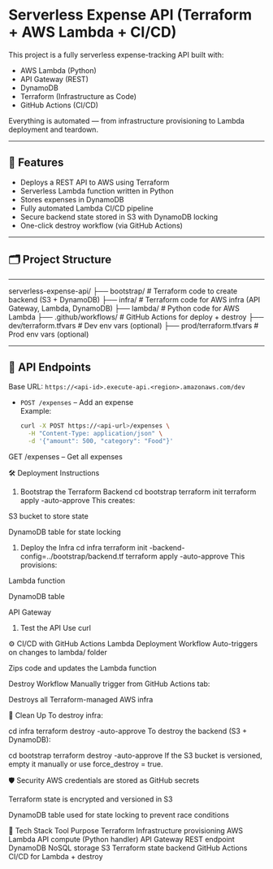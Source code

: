 # Serverless Expense API (Terraform + AWS Lambda + CI/CD)

This project is a fully serverless expense-tracking API built with:

- AWS Lambda (Python)
- API Gateway (REST)
- DynamoDB
- Terraform (Infrastructure as Code)
- GitHub Actions (CI/CD)

Everything is automated — from infrastructure provisioning to Lambda deployment and teardown.

---

## 🔧 Features

- Deploys a REST API to AWS using Terraform
- Serverless Lambda function written in Python
- Stores expenses in DynamoDB
- Fully automated Lambda CI/CD pipeline
- Secure backend state stored in S3 with DynamoDB locking
- One-click destroy workflow (via GitHub Actions)

---

## 🗂️ Project Structure

---

serverless-expense-api/
├── bootstrap/ # Terraform code to create backend (S3 + DynamoDB)
├── infra/ # Terraform code for AWS infra (API Gateway, Lambda, DynamoDB)
├── lambda/ # Python code for AWS Lambda
├── .github/workflows/ # GitHub Actions for deploy + destroy
├── dev/terraform.tfvars # Dev env vars (optional)
├── prod/terraform.tfvars # Prod env vars (optional)

---

## 🚀 API Endpoints

Base URL: `https://<api-id>.execute-api.<region>.amazonaws.com/dev`

- `POST /expenses` – Add an expense  
  Example:

  ```bash
  curl -X POST https://<api-url>/expenses \
    -H "Content-Type: application/json" \
    -d '{"amount": 500, "category": "Food"}'

GET /expenses – Get all expenses

🛠️ Deployment Instructions

1. Bootstrap the Terraform Backend
cd bootstrap
terraform init
terraform apply -auto-approve
This creates:

S3 bucket to store state

DynamoDB table for state locking

1. Deploy the Infra
cd infra
terraform init -backend-config=../bootstrap/backend.tf
terraform apply -auto-approve
This provisions:

Lambda function

DynamoDB table

API Gateway

1. Test the API
Use curl

⚙️ CI/CD with GitHub Actions
Lambda Deployment Workflow
Auto-triggers on changes to lambda/ folder

Zips code and updates the Lambda function

Destroy Workflow
Manually trigger from GitHub Actions tab:

Destroys all Terraform-managed AWS infra

🧹 Clean Up
To destroy infra:

cd infra
terraform destroy -auto-approve
To destroy the backend (S3 + DynamoDB):

cd bootstrap
terraform destroy -auto-approve
If the S3 bucket is versioned, empty it manually or use force_destroy = true.

🛡️ Security
AWS credentials are stored as GitHub secrets

Terraform state is encrypted and versioned in S3

DynamoDB table used for state locking to prevent race conditions

🧱 Tech Stack
Tool Purpose
Terraform Infrastructure provisioning
AWS Lambda API compute (Python handler)
API Gateway REST endpoint
DynamoDB NoSQL storage
S3 Terraform state backend
GitHub Actions CI/CD for Lambda + destroy
